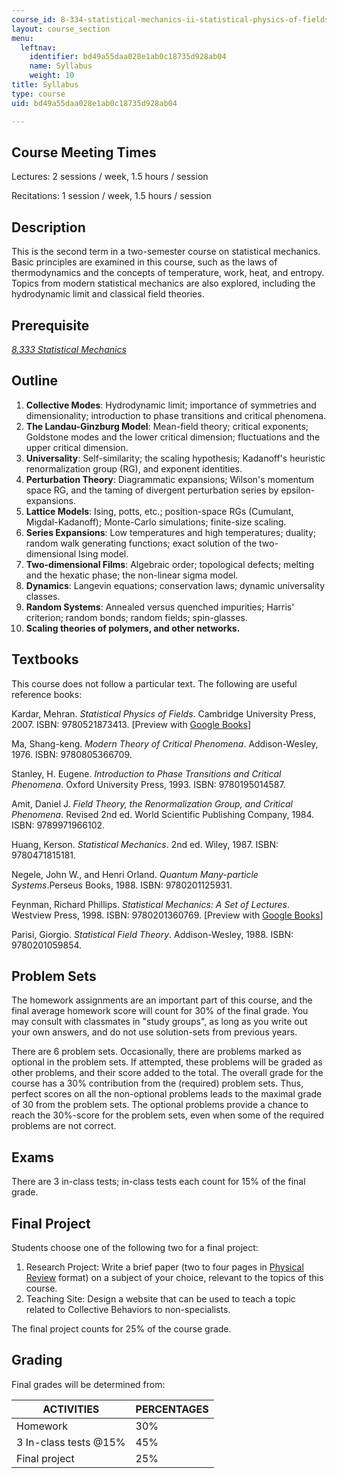 ```yaml
---
course_id: 8-334-statistical-mechanics-ii-statistical-physics-of-fields-spring-2014
layout: course_section
menu:
  leftnav:
    identifier: bd49a55daa028e1ab0c18735d928ab04
    name: Syllabus
    weight: 10
title: Syllabus
type: course
uid: bd49a55daa028e1ab0c18735d928ab04

---
```


Course Meeting Times
--------------------

Lectures: 2 sessions / week, 1.5 hours / session

Recitations: 1 session / week, 1.5 hours / session

Description
-----------

This is the second term in a two-semester course on statistical mechanics. Basic principles are examined in this course, such as the laws of thermodynamics and the concepts of temperature, work, heat, and entropy. Topics from modern statistical mechanics are also explored, including the hydrodynamic limit and classical field theories.

Prerequisite
------------

[_8.333 Statistical Mechanics_](/courses/8-333-statistical-mechanics-i-statistical-mechanics-of-particles-fall-2013)

Outline
-------

1.  **Collective Modes**: Hydrodynamic limit; importance of symmetries and dimensionality; introduction to phase transitions and critical phenomena.
2.  **The Landau-Ginzburg Model**: Mean-field theory; critical exponents; Goldstone modes and the lower critical dimension; fluctuations and the upper critical dimension.
3.  **Universality**: Self-similarity; the scaling hypothesis; Kadanoff's heuristic renormalization group (RG), and exponent identities.
4.  **Perturbation Theory**: Diagrammatic expansions; Wilson's momentum space RG, and the taming of divergent perturbation series by epsilon-expansions.
5.  **Lattice Models**: Ising, potts, etc.; position-space RGs (Cumulant, Migdal-Kadanoff); Monte-Carlo simulations; finite-size scaling.
6.  **Series Expansions**: Low temperatures and high temperatures; duality; random walk generating functions; exact solution of the two-dimensional Ising model.
7.  **Two-dimensional Films**: Algebraic order; topological defects; melting and the hexatic phase; the non-linear sigma model.
8.  **Dynamics**: Langevin equations; conservation laws; dynamic universality classes.
9.  **Random Systems**: Annealed versus quenched impurities; Harris' criterion; random bonds; random fields; spin-glasses.
10.  **Scaling theories of polymers, and other networks.**

**Textbooks**
-------------

This course does not follow a particular text. The following are useful reference books:

Kardar, Mehran. _Statistical Physics of Fields_. Cambridge University Press, 2007. ISBN: 9780521873413. \[Preview with [Google Books](http://books.google.com/books?id=nTxBhGX01P4C&pg=PAfrontcover)\]

Ma, Shang-keng. _Modern Theory of Critical Phenomena_. Addison-Wesley, 1976. ISBN: 9780805366709.

Stanley, H. Eugene. _Introduction to Phase Transitions and Critical Phenomena_. Oxford University Press, 1993. ISBN: 9780195014587.

Amit, Daniel J. _Field Theory, the Renormalization Group, and Critical Phenomena_. Revised 2nd ed. World Scientific Publishing Company, 1984. ISBN: 9789971966102.

Huang, Kerson. _Statistical Mechanics_. 2nd ed. Wiley, 1987. ISBN: 9780471815181.

Negele, John W., and Henri Orland. _Quantum Many-particle Systems_.Perseus Books, 1988. ISBN: 9780201125931.

Feynman, Richard Phillips. _Statistical Mechanics: A Set of Lectures_. Westview Press, 1998. ISBN: 9780201360769. \[Preview with [Google Books](http://books.google.com/books?id=A7RuDgAAQBAJ&pg=PAfrontcover)\]

Parisi, Giorgio. _Statistical Field Theory_. Addison-Wesley, 1988. ISBN: 9780201059854.

Problem Sets
------------

The homework assignments are an important part of this course, and the final average homework score will count for 30% of the final grade. You may consult with classmates in "study groups", as long as you write out your own answers, and do not use solution-sets from previous years.

There are 6 problem sets. Occasionally, there are problems marked as optional in the problem sets. If attempted, these problems will be graded as other problems, and their score added to the total. The overall grade for the course has a 30% contribution from the (required) problem sets. Thus, perfect scores on all the non-optional problems leads to the maximal grade of 30 from the problem sets. The optional problems provide a chance to reach the 30%-score for the problem sets, even when some of the required problems are not correct.

Exams
-----

There are 3 in-class tests; in-class tests each count for 15% of the final grade.

Final Project
-------------

Students choose one of the following two for a final project:

1.  Research Project: Write a brief paper (two to four pages in [Physical Review](http://journals.aps.org/prl/) format) on a subject of your choice, relevant to the topics of this course.
2.  Teaching Site: Design a website that can be used to teach a topic related to Collective Behaviors to non-specialists.

The final project counts for 25% of the course grade.

Grading
-------

Final grades will be determined from:

| ACTIVITIES | PERCENTAGES |
| --- | --- |
| Homework | 30% |
| 3 In-class tests @15% | 45% |
| Final project | 25%